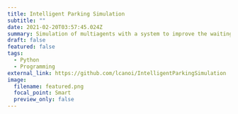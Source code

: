 ```yaml
---
title: Intelligent Parking Simulation
subtitle: ""
date: 2021-02-20T03:57:45.024Z
summary: Simulation of multiagents with a system to improve the waiting time of cars when looking for a parking space in a plaza. Made in Unity
draft: false
featured: false
tags:
  - Python
  - Programming
external_link: https://github.com/lcanoi/IntelligentParkingSimulation
image:
  filename: featured.png
  focal_point: Smart
  preview_only: false
---
```

